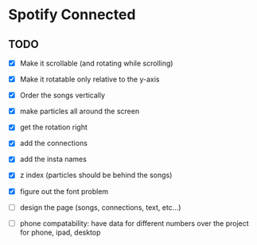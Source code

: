 # Spotify Connected

## TODO

- [X] Make it scrollable (and rotating while scrolling)
- [X] Make it rotatable only relative to the y-axis
- [X] Order the songs vertically
- [X] make particles all around the screen
- [X] get the rotation right
- [X] add the connections
- [X] add the insta names
- [X] z index (particles should be behind the songs)
- [X] figure out the font problem
- [ ] design the page (songs, connections, text, etc...)
- [ ] phone compatability: have data for different numbers over the project for phone, ipad, desktop

